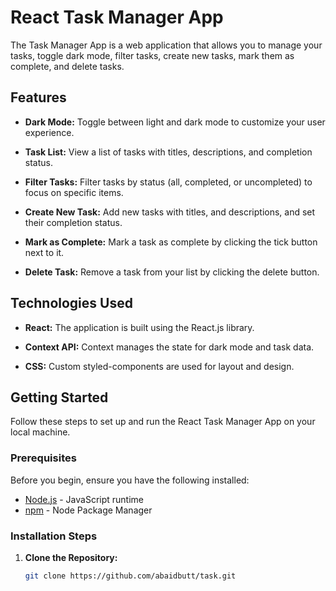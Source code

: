 # React Task Manager App

The Task Manager App is a web application that allows you to manage your tasks, toggle dark mode, filter tasks, create new tasks, mark them as complete, and delete tasks. 

## Features

- **Dark Mode:** Toggle between light and dark mode to customize your user experience.

- **Task List:** View a list of tasks with titles, descriptions, and completion status.

- **Filter Tasks:** Filter tasks by status (all, completed, or uncompleted) to focus on specific items.

- **Create New Task:** Add new tasks with titles, and descriptions, and set their completion status.

- **Mark as Complete:** Mark a task as complete by clicking the tick button next to it.

- **Delete Task:** Remove a task from your list by clicking the delete button.

## Technologies Used

- **React:** The application is built using the React.js library.

- **Context API:** Context manages the state for dark mode and task data.

- **CSS:** Custom styled-components are used for layout and design.

## Getting Started

Follow these steps to set up and run the React Task Manager App on your local machine.

### Prerequisites

Before you begin, ensure you have the following installed:

- [Node.js](https://nodejs.org/) - JavaScript runtime
- [npm](https://www.npmjs.com/) - Node Package Manager

### Installation Steps

1. **Clone the Repository:**

   ```bash
   git clone https://github.com/abaidbutt/task.git
